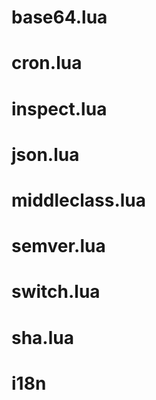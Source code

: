 # base64.lua
# cron.lua
# inspect.lua
# json.lua
# middleclass.lua
# semver.lua
# switch.lua
# sha.lua
# i18n
